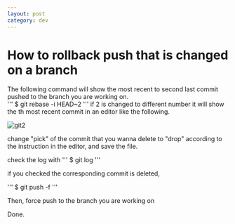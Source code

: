 ```yaml
---
layout: post
category: dev
---
```


# How to rollback push that is changed on a branch


The following command will show the most recent to second last commit pushed to the branch you are working on.
<br>
'''
$ git rebase -i HEAD~2
'''
if 2 is changed to different number it will show the <num>th most recent commit in an editor like the following.

<img src="{{site.url}}/assets/images/dev/git2.png" width="auto" height="auto" alt="git2">

change "pick" of the commit that you wanna delete to "drop" according to the instruction in the editor, and save the file.

check the log with
'''
$ git log
'''

if you checked the corresponding commit is deleted, 

'''
$ git push -f <remote> <branch>
'''

Then, force push to the branch you are working on


Done.